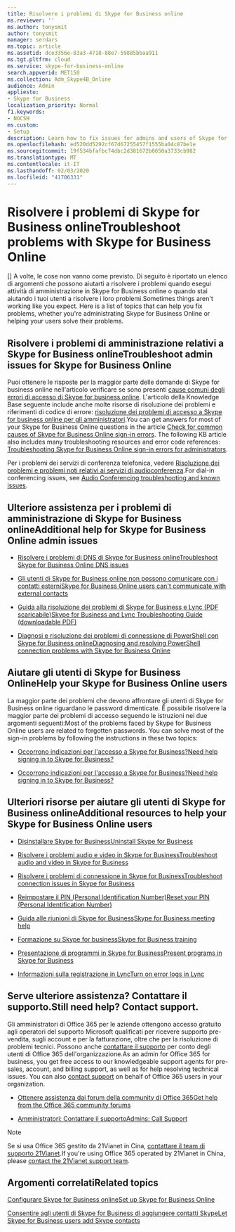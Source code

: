 ```yaml
---
title: Risolvere i problemi di Skype for Business online
ms.reviewer: ''
ms.author: tonysmit
author: tonysmit
manager: serdars
ms.topic: article
ms.assetid: dce3356e-83a3-4718-88e7-59885bbaa911
ms.tgt.pltfrm: cloud
ms.service: skype-for-business-online
search.appverid: MET150
ms.collection: Adm_Skype4B_Online
audience: Admin
appliesto:
- Skype for Business
localization_priority: Normal
f1.keywords:
- NOCSH
ms.custom:
- Setup
description: Learn how to fix issues for admins and users of Skype for Business in Office 365.
ms.openlocfilehash: ed520dd5292cf67d67255457f1555ba04c87be1e
ms.sourcegitcommit: 19f534bfafbc74dbc2d381672b0650a3733cb982
ms.translationtype: MT
ms.contentlocale: it-IT
ms.lasthandoff: 02/03/2020
ms.locfileid: "41706331"
---
```

# <a name="troubleshoot-problems-with-skype-for-business-online"></a><span data-ttu-id="ecba3-103">Risolvere i problemi di Skype for Business online</span><span class="sxs-lookup"><span data-stu-id="ecba3-103">Troubleshoot problems with Skype for Business Online</span></span>

<span data-ttu-id="ecba3-p101">[] A volte, le cose non vanno come previsto. Di seguito è riportato un elenco di argomenti che possono aiutarti a risolvere i problemi quando esegui attività di amministrazione in Skype for Business online o quando stai aiutando i tuoi utenti a risolvere i loro problemi.</span><span class="sxs-lookup"><span data-stu-id="ecba3-p101">Sometimes things aren't working like you expect. Here is a list of topics that can help you fix problems, whether you're administrating Skype for Business Online or helping your users solve their problems.</span></span>

## <a name="troubleshoot-admin-issues-for-skype-for-business-online"></a><span data-ttu-id="ecba3-106">Risolvere i problemi di amministrazione relativi a Skype for Business online</span><span class="sxs-lookup"><span data-stu-id="ecba3-106">Troubleshoot admin issues for Skype for Business Online</span></span>

<span data-ttu-id="ecba3-p102">Puoi ottenere le risposte per la maggior parte delle domande di Skype for business online nell'articolo verificare se sono presenti [cause comuni degli errori di accesso di Skype for business online](troubleshooting-sign-in-errors-for-admins.md#toc323194094). L'articolo della Knowledge Base seguente include anche molte risorse di risoluzione dei problemi e riferimenti di codice di errore: [risoluzione dei problemi di accesso a Skype for business online per gli amministratori](https://docs.microsoft.com/skypeforbusiness/set-up-skype-for-business-online/troubleshooting-sign-in-errors-for-admins).</span><span class="sxs-lookup"><span data-stu-id="ecba3-p102">You can get answers for most of your Skype for Business Online questions in the article [Check for common causes of Skype for Business Online sign-in errors](troubleshooting-sign-in-errors-for-admins.md#toc323194094). The following KB article also includes many troubleshooting resources and error code references: [Troubleshooting Skype for Business Online sign-in errors for administrators](https://docs.microsoft.com/skypeforbusiness/set-up-skype-for-business-online/troubleshooting-sign-in-errors-for-admins).</span></span>

<span data-ttu-id="ecba3-109">Per i problemi dei servizi di conferenza telefonica, vedere [Risoluzione dei problemi e problemi noti relativi ai servizi di audioconferenza](../audio-conferencing-in-office-365/audio-conferencing-troubleshooting-and-known-issues.md).</span><span class="sxs-lookup"><span data-stu-id="ecba3-109">For dial-in conferencing issues, see [Audio Conferencing troubleshooting and known issues](../audio-conferencing-in-office-365/audio-conferencing-troubleshooting-and-known-issues.md).</span></span>

## <a name="additional-help-for-skype-for-business-online-admin-issues"></a><span data-ttu-id="ecba3-110">Ulteriore assistenza per i problemi di amministrazione di Skype for Business online</span><span class="sxs-lookup"><span data-stu-id="ecba3-110">Additional help for Skype for Business Online admin issues</span></span>

- [<span data-ttu-id="ecba3-111">Risolvere i problemi di DNS di Skype for Business online</span><span class="sxs-lookup"><span data-stu-id="ecba3-111">Troubleshoot Skype for Business Online DNS issues</span></span>](https://go.microsoft.com/fwlink/p/?LinkId=786985)

- [<span data-ttu-id="ecba3-112">Gli utenti di Skype for Business online non possono comunicare con i contatti esterni</span><span class="sxs-lookup"><span data-stu-id="ecba3-112">Skype for Business Online users can't communicate with external contacts</span></span>](https://go.microsoft.com/fwlink/p/?LinkId=786984)

- [<span data-ttu-id="ecba3-113">Guida alla risoluzione dei problemi di Skype for Business e Lync (PDF scaricabile)</span><span class="sxs-lookup"><span data-stu-id="ecba3-113">Skype for Business and Lync Troubleshooting Guide (downloadable PDF)</span></span>](https://gallery.technet.microsoft.com/office/Skype-for-Business-and-7857597d/view/Discussions)

- [<span data-ttu-id="ecba3-114">Diagnosi e risoluzione dei problemi di connessione di PowerShell con Skype for Business online</span><span class="sxs-lookup"><span data-stu-id="ecba3-114">Diagnosing and resolving PowerShell connection problems with Skype for Business Online</span></span>](https://go.microsoft.com/fwlink/p/?LinkId=786983)

## <a name="help-your-skype-for-business-online-users"></a><span data-ttu-id="ecba3-115">Aiutare gli utenti di Skype for Business Online</span><span class="sxs-lookup"><span data-stu-id="ecba3-115">Help your Skype for Business Online users</span></span>

<span data-ttu-id="ecba3-p103">La maggior parte dei problemi che devono affrontare gli utenti di Skype for Business online riguardano le password dimenticate. È possibile risolvere la maggior parte dei problemi di accesso seguendo le istruzioni nei due argomenti seguenti:</span><span class="sxs-lookup"><span data-stu-id="ecba3-p103">Most of the problems faced by Skype for Business Online users are related to forgotten passwords. You can solve most of the sign-in problems by following the instructions in these two topics:</span></span>

- [<span data-ttu-id="ecba3-118">Occorrono indicazioni per l'accesso a Skype for Business?</span><span class="sxs-lookup"><span data-stu-id="ecba3-118">Need help signing in to Skype for Business?</span></span>](https://support.office.com/article/448b8ea7-5b33-444a-afd4-175fc9930d05)

- [<span data-ttu-id="ecba3-119">Occorrono indicazioni per l'accesso a Skype for Business?</span><span class="sxs-lookup"><span data-stu-id="ecba3-119">Need help signing in to Skype for Business?</span></span>](https://support.office.com/article/448b8ea7-5b33-444a-afd4-175fc9930d05#bkmk-reset-password)

## <a name="additional-resources-to-help-your-skype-for-business-online-users"></a><span data-ttu-id="ecba3-120">Ulteriori risorse per aiutare gli utenti di Skype for Business online</span><span class="sxs-lookup"><span data-stu-id="ecba3-120">Additional resources to help your Skype for Business Online users</span></span>

- [<span data-ttu-id="ecba3-121">Disinstallare Skype for Business</span><span class="sxs-lookup"><span data-stu-id="ecba3-121">Uninstall Skype for Business</span></span>](https://support.office.com/article/28c4a036-7f22-406c-b7f4-87894cbaf902)

- [<span data-ttu-id="ecba3-122">Risolvere i problemi audio e video in Skype for Business</span><span class="sxs-lookup"><span data-stu-id="ecba3-122">Troubleshoot audio and video in Skype for Business</span></span>](https://support.office.com/article/62777bc6-c52b-47ae-84ba-a8905c3b71dc)

- [<span data-ttu-id="ecba3-123">Risolvere i problemi di connessione in Skype for Business</span><span class="sxs-lookup"><span data-stu-id="ecba3-123">Troubleshoot connection issues in Skype for Business</span></span>](https://support.office.com/article/ca302828-783f-425c-bbe2-356348583771)

- [<span data-ttu-id="ecba3-124">Reimpostare il PIN (Personal Identification Number)</span><span class="sxs-lookup"><span data-stu-id="ecba3-124">Reset your PIN (Personal Identification Number)</span></span>](https://support.office.com/article/b62e7fc0-5ccc-4aac-925b-6ab94f18dfcd)

- [<span data-ttu-id="ecba3-125">Guida alle riunioni di Skype for Business</span><span class="sxs-lookup"><span data-stu-id="ecba3-125">Skype for Business meeting help</span></span>](https://support.office.com/article/e0bc00a0-b01f-4f51-88fa-6f74abefa203)

- [<span data-ttu-id="ecba3-126">Formazione su Skype for business</span><span class="sxs-lookup"><span data-stu-id="ecba3-126">Skype for Business training</span></span>](https://support.office.com/article/2461b8dd-c825-4e18-9a4c-015bba5a5a7e)

- [<span data-ttu-id="ecba3-127">Presentazione di programmi in Skype for Business</span><span class="sxs-lookup"><span data-stu-id="ecba3-127">Present programs in Skype for Business</span></span>](https://support.office.com/article/a5e6f4dc-06ac-4ccd-9a52-649b4f4a5306)

- [<span data-ttu-id="ecba3-128">Informazioni sulla registrazione in Lync</span><span class="sxs-lookup"><span data-stu-id="ecba3-128">Turn on error logs in Lync</span></span>](https://support.office.com/article/eaf6602b-95e0-4c27-869f-36017475806c)

## <a name="still-need-help-contact-support"></a><span data-ttu-id="ecba3-p104">Serve ulteriore assistenza? Contattare il supporto.</span><span class="sxs-lookup"><span data-stu-id="ecba3-p104">Still need help? Contact support.</span></span>
<span data-ttu-id="ecba3-131"><a name="BK_SupportBridge_1"> </a></span><span class="sxs-lookup"><span data-stu-id="ecba3-131"><a name="BK_SupportBridge_1"> </a></span></span>

<span data-ttu-id="ecba3-p105">Gli amministratori di Office 365 per le aziende ottengono accesso gratuito agli operatori del supporto Microsoft qualificati per ricevere supporto pre-vendita, sugli account e per la fatturazione, oltre che per la risoluzione di problemi tecnici. Possono anche [contattare il supporto](https://go.microsoft.com/fwlink/p/?LinkID=518322) per conto degli utenti di Office 365 dell'organizzazione.</span><span class="sxs-lookup"><span data-stu-id="ecba3-p105">As an admin for Office 365 for business, you get free access to our knowledgeable support agents for pre-sales, account, and billing support, as well as for help resolving technical issues. You can also [contact support](https://go.microsoft.com/fwlink/p/?LinkID=518322) on behalf of Office 365 users in your organization.</span></span>

- [<span data-ttu-id="ecba3-134">Ottenere assistenza dai forum della community di Office 365</span><span class="sxs-lookup"><span data-stu-id="ecba3-134">Get help from the Office 365 community forums</span></span>](https://go.microsoft.com/fwlink/p/?LinkId=518605)

- [<span data-ttu-id="ecba3-135">Amministratori: Contattare il supporto</span><span class="sxs-lookup"><span data-stu-id="ecba3-135">Admins: Call Support</span></span>](https://go.microsoft.com/fwlink/p/?LinkID=518322)

> [!NOTE]
> <span data-ttu-id="ecba3-136">Se si usa Office 365 gestito da 21Vianet in Cina, [contattare il team di supporto 21Vianet](https://go.microsoft.com/fwlink/p/?linkid=847978).</span><span class="sxs-lookup"><span data-stu-id="ecba3-136">If you're using Office 365 operated by 21Vianet in China, please [contact the 21Vianet support team](https://go.microsoft.com/fwlink/p/?linkid=847978).</span></span>

## <a name="related-topics"></a><span data-ttu-id="ecba3-137">Argomenti correlati</span><span class="sxs-lookup"><span data-stu-id="ecba3-137">Related topics</span></span>
[<span data-ttu-id="ecba3-138">Configurare Skype for Business online</span><span class="sxs-lookup"><span data-stu-id="ecba3-138">Set up Skype for Business Online</span></span>](set-up-skype-for-business-online.md)

[<span data-ttu-id="ecba3-139">Consentire agli utenti di Skype for Business di aggiungere contatti Skype</span><span class="sxs-lookup"><span data-stu-id="ecba3-139">Let Skype for Business users add Skype contacts</span></span>](let-skype-for-business-users-add-skype-contacts.md)


